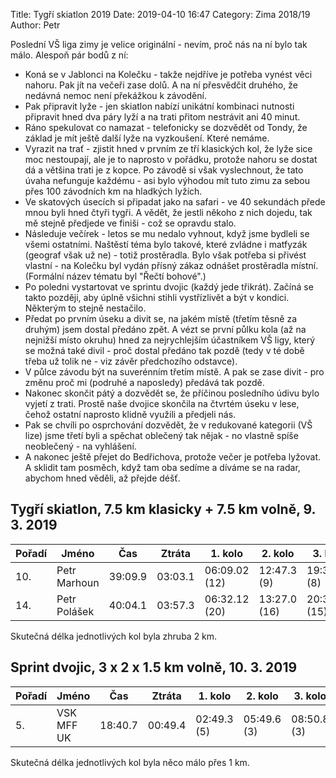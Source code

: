 Title: Tygří skiatlon 2019
Date: 2019-04-10 16:47
Category: Zima 2018/19
Author: Petr

Poslední VŠ liga zimy je velice originální - nevím, proč nás na ní bylo tak málo. Alespoň pár bodů z ní:

* Koná se v Jablonci na Kolečku - takže nejdříve je potřeba vynést věci nahoru. Pak jít na večeři zase dolů. A na ní přesvědčit druhého, že nedávná nemoc není překážkou k závodění.
* Pak připravit lyže - jen skiatlon nabízí unikátní kombinaci nutnosti připravit hned dva páry lyží a na trati přitom nestrávit ani 40 minut.
* Ráno spekulovat co namazat - telefonicky se dozvědět od Tondy, že základ je mít ještě další lyže na vyzkoušení. Které nemáme.
* Vyrazit na trať - zjistit hned v prvním ze tří klasických kol, že lyže sice moc nestoupají, ale je to naprosto v pořádku, protože nahoru se dostat dá a většina trati je z kopce. Po závodě si však vyslechnout, že tato úvaha nefunguje každému - asi bylo výhodou mít tuto zimu za sebou přes 100 závodních km na hladkých lyžích.
* Ve skatových úsecích si připadat jako na safari - ve 40 sekundách přede mnou byli hned čtyři tygři. A vědět, že jestli někoho z nich dojedu, tak mě stejně předjede ve finiši - což se opravdu stalo.
* Následuje večírek - letos se mu nedalo vyhnout, když jsme bydleli se všemi ostatními. Naštěstí téma bylo takové, které zvládne i matfyzák (geograf však už ne) - totiž prostěradla. Bylo však potřeba si přivést vlastní - na Kolečku byl vydán přísný zákaz odnášet prostěradla místní. (Formální název tématu byl "Řečtí bohové".)
* Po poledni vystartovat ve sprintu dvojic (každý jede třikrát). Začíná se takto později, aby úplně všichni stihli vystřízlivět a být v kondici. Některým to stejně nestačilo.
* Předat po prvním úseku a divit se, na jakém místě (třetím těsně za druhým) jsem dostal předáno zpět. A vézt se první půlku kola (až na nejnižší místo okruhu) hned za nejrychlejším účastníkem VŠ ligy, který se možná také divil - proč dostal předáno tak pozdě (tedy v té době třeba už tolik ne - viz závěr předchozího odstavce).
* V půlce závodu být na suverénním třetím místě. A pak se zase divit - pro změnu proč mi (podruhé a naposledy) předává tak pozdě.
* Nakonec skončit pátý a dozvědět se, že příčinou posledního údivu bylo vyjetí z trati. Prostě naše dvojice skončila na čtvrtém úseku v lese, čehož ostatní naprosto klidně využili a předjeli nás.
* Pak se chvíli po osprchování dozvědět, že v redukované kategorii (VŠ lize) jsme třetí byli a spěchat oblečený tak nějak - no vlastně spíše neoblečený - na vyhlášení.
* A nakonec ještě přejet do Bedřichova, protože večer je potřeba lyžovat. A sklidit tam posměch, když tam oba sedíme a díváme se na radar, abychom hned věděli, až přejde déšť.

Tygří skiatlon, 7.5 km klasicky + 7.5 km volně, 9. 3. 2019
----------------------------------------------------------

| Pořadí | Jméno        | Čas     | Ztráta  | 1. kolo       | 2. kolo      | 3. kolo      | 4. kolo      | 5. kolo      |
|--------|--------------|---------|---------|---------------|--------------|--------------|--------------|--------------|
| 10.    | Petr Marhoun | 39:09.9 | 03:03.1 | 06:09.02 (12) | 12:47.3 (9)  | 19:34.76 (8) | 26:25.6 (10) | 32:48.5 (10) |
| 14.    | Petr Polášek | 40:04.1 | 03:57.3 | 06:32.12 (20) | 13:27.0 (16) | 20:35.6 (15) | 27:14.6 (15) | 33:42.0 (12) |

Skutečná délka jednotlivých kol byla zhruba 2 km.

Sprint dvojic, 3 x 2 x 1.5 km volně, 10. 3. 2019
------------------------------------------------

| Pořadí | Jméno      | Čas     | Ztráta   | 1. kolo     | 2. kolo     | 3. kolo     | 4. kolo     | 5. kolo     |
|--------|------------|---------|----------|-------------|-------------|-------------|-------------|-------------|
| 5.     | VSK MFF UK | 18:40.7 | 00:49.4  | 02:49.3 (5) | 05:49.6 (3) | 08:50.8 (3) | 12:14.0 (5) | 15:24.6 (4) |

Skutečná délka jednotlivých kol byla něco málo přes 1 km.
